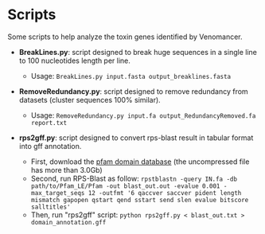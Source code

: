 Scripts
=======

Some scripts to help analyze the toxin genes identified by Venomancer.

- **BreakLines.py**: script designed to break huge sequences in a single line to 100 nucleotides length per line.
    - Usage: ```BreakLines.py input.fasta output_breaklines.fasta```

- **RemoveRedundancy.py**: script designed to remove redundancy from datasets (cluster sequences 100% similar).
    - Usage: ```RemoveRedundancy.py input.fa output_RedundancyRemoved.fa report.txt```

- **rps2gff.py**: script designed to convert rps-blast result in tabular format into gff annotation.
    - First, download the [pfam domain database](ftp://ftp.ncbi.nih.gov/pub/mmdb/cdd/little_endian/Pfam_LE.tar.gz) (the uncompressed file has more than 3.0Gb)
    - Second, run RPS-Blast as follow: ```rpstblastn -query IN.fa -db path/to/Pfam_LE/Pfam -out blast_out.out -evalue 0.001 -max_target_seqs 12 -outfmt '6 qaccver saccver pident length mismatch gapopen qstart qend sstart send slen evalue bitscore salltitles'```
    - Then, run "rps2gff" script: ```python rps2gff.py < blast_out.txt > domain_annotation.gff```
